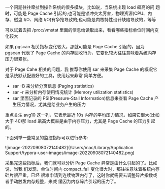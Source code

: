 
一个问题往往牵扯到操作系统的很多模块，比如说，当系统出现 load 飙高的问 题时，可能是 Page Cache 引起的;也可能是锁冲突太厉害，物理资源(CPU、内存、磁盘 I/O、网络 I/O)有争抢导致的;也可能是内核特性设计缺陷导致的，等等



可以试着去把 /proc/vmstat 里面的信息给读取出来，看看哪些指标单位时间内变化较大

如果 pgscan 相关指标变化较大，那就可能是 Page Cache 引起的，因为 pgscan 代表了 Page Cache 的内存回收行为，它变化较大往往意味着系统内存压力很紧张。



对于 Page Cahe 相关的问题，我 推荐你使用 sar 来采集 Page Cache 的概况它是系统默认配置好的工具，使用起来非常 简单方便。

-  sar -B 来分析分页信息 (Paging statistics)
- sar -r 来分析内存使用情况统计 (Memory utilization statistics)
- sar 里面记录的 PSI(Pressure-Stall Information)信息来查看 Page Cache 产生压力情况，尤其是给业务产生的压力



重点关注 avg10 这一列，它表示最近 10s 内存的平均压力情况，如果它很大(比如 大于 40)那 load 飙高大概率是由于内存压力，尤其是 Page Cache 的压力引起的。



下面列举一些常见的监控指标可以进行参考:

![image-20220908072140482](/Users/mac/Library/Application Support/typora-user-images/image-20220908072140482.png)



采集完这些指标后，我们就可以分析 Page Cache 异常是由什么引起的了。比如说，当我 们发现，单位时间内 compact_fail 变化很大时，那往往意味着系统内存碎片很严重，已经 很难申请到连续物理内存了，这时你就需要去调整碎片指数或者手动触发内存规整，来减 缓因为内存碎片引起的压力了。